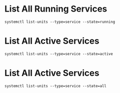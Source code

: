 # List All Running Services

`systemctl list-units --type=service --state=running`

# List All Active Services

`systemctl list-units --type=service --state=active`

# List All Active Services

`systemctl list-units --type=service --state=all`
